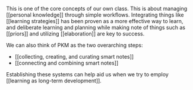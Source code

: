 This is one of the core concepts of our own class. This is about managing [[personal knowledge]] through simple workflows. Integrating things like [[learning strategies]] has been proven as a more effective way to learn, and deliberate learning and planning while making note of things such as [[priors]] and utilizing [[elaboration]] are key to success.

We can also think of PKM as the two overarching steps:
- [[collecting, creating, and curating smart notes]]
- [[connecting and combining smart notes]]

Establishing these systems can help aid us when we try to employ [[learning as long-term development]].